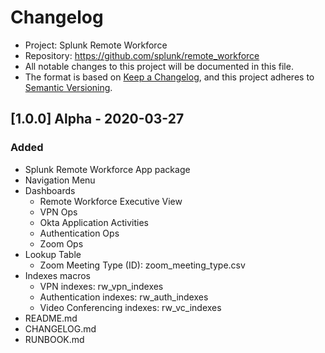 # Changelog

* Project: Splunk Remote Workforce
* Repository: https://github.com/splunk/remote_workforce
* All notable changes to this project will be documented in this file.
* The format is based on [Keep a Changelog](https://keepachangelog.com/en/1.0.0/),
and this project adheres to [Semantic Versioning](https://semver.org/spec/v2.0.0.html).

## [1.0.0] Alpha - 2020-03-27

### Added

- Splunk Remote Workforce App package
- Navigation Menu
- Dashboards
    - Remote Workforce Executive View
    - VPN Ops
    - Okta Application Activities
    - Authentication Ops
    - Zoom Ops
- Lookup Table
    - Zoom Meeting Type (ID): zoom_meeting_type.csv
- Indexes macros
    - VPN indexes: rw_vpn_indexes
    - Authentication indexes: rw_auth_indexes
    - Video Conferencing indexes: rw_vc_indexes
- README.md
- CHANGELOG.md
- RUNBOOK.md
